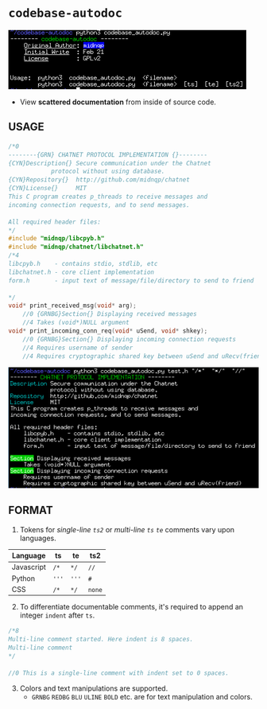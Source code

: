 # `codebase-autodoc`
![](https://raw.githubusercontent.com/midnqp/midnqp/main/cdn/autodocReadme1.png)

- View __scattered documentation__ from inside of source code.




## USAGE
```C
/*0
--------{GRN} CHATNET PROTOCOL IMPLEMENTATION {}--------
{CYN}Description{} Secure communication under the Chatnet 
            protocol without using database.
{CYN}Repository{}  http://github.com/midnqp/chatnet
{CYN}License{}     MIT
This C program creates p_threads to receive messages and 
incoming connection requests, and to send messages.

All required header files:
*/
#include "midnqp/libcpyb.h"
#include "midnqp/chatnet/libchatnet.h" 
/*4 
libcpyb.h    - contains stdio, stdlib, etc
libchatnet.h - core client implementation
form.h       - input text of message/file/directory to send to friend

*/
void* print_received_msg(void* arg);
	//0 {GRNBG}Section{} Displaying received messages
	//4 Takes (void*)NULL argument
void* print_incoming_conn_req(void* uSend, void* shkey);
	//0 {GRNBG}Section{} Displaying incoming connection requests
	//4 Requires username of sender
	//4 Requires cryptographic shared key between uSend and uRecv(friend)
```
![](https://raw.githubusercontent.com/midnqp/midnqp/main/cdn/autodocReadme2.png)

## FORMAT
1. Tokens for _single-line `ts2`_ or _multi-line `ts`  `te`_ comments vary upon languages.

|Language|ts|te|ts2|
|--------|--|--|---|
|Javascript |   `/*`   |   `*/`   |   `//`  |
|Python     |   `'''`  |   `'''`  |   `#`   |
|CSS        |   `/*`   |   `*/`   |   `none`  |

2. To differentiate documentable comments, it's required to append an integer `indent` after `ts`.
```C
/*8
Multi-line comment started. Here indent is 8 spaces.
Multi-line comment
*/

//0 This is a single-line comment with indent set to 0 spaces.
```
3. Colors and text manipulations are supported.
	- `GRNBG` `REDBG` `BLU` `ULINE` `BOLD` etc. are for text manipulation and colors.

